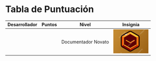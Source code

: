 # Tabla de Puntuación

| Desarrollador      | Puntos  | Nivel               | Insignia                       |
|--------------------|---------|---------------------|--------------------------------|
|                    |         | Documentador Novato  | ![Insignia Novato](insignias/Insignia-Novato.png) |


